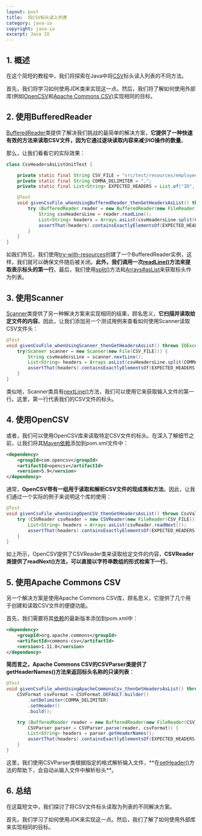 ```yaml
---
layout: post
title:  将CSV标头读入列表
category: java-io
copyright: java-io
excerpt: Java IO
---
```


## 1. 概述

在这个简短的教程中，我们将探索在Java中将[CSV](https://www.baeldung.com/java-csv-file-array)标头读入列表的不同方法。

首先，我们将学习如何使用JDK类来实现这一点。然后，我们将了解如何使用外部库(例如[OpenCSV](https://www.baeldung.com/opencsv)和[Apache Commons CSV)](https://www.baeldung.com/apache-commons-csv)实现相同的目标。

## 2. 使用BufferedReader

[BufferedReader](https://www.baeldung.com/java-buffered-reader)类提供了解决我们挑战的最简单的解决方案，**它提供了一种快速有效的方法来读取CSV文件，因为它通过逐块读取内容来减少IO操作的数量**。

那么，让我们看看它的实际效果：

```java
class CsvHeadersAsListUnitTest {

    private static final String CSV_FILE = "src/test/resources/employees.csv";
    private static final String COMMA_DELIMITER = ",";
    private static final List<String> EXPECTED_HEADERS = List.of("ID", "First name", "Last name", "Salary");

    @Test
    void givenCsvFile_whenUsingBufferedReader_thenGetHeadersAsList() throws IOException {
        try (BufferedReader reader = new BufferedReader(new FileReader(CSV_FILE))) {
            String csvHeadersLine = reader.readLine();
            List<String> headers = Arrays.asList(csvHeadersLine.split(COMMA_DELIMITER));
            assertThat(headers).containsExactlyElementsOf(EXPECTED_HEADERS);
        }
    }
}
```

如我们所见，我们使用[try-with-resources](https://www.baeldung.com/java-try-with-resources)创建了一个BufferedReader实例，这样，我们就可以确保文件随后被关闭。**此外，我们调用一次[readLine()](https://www.baeldung.com/java-buffered-reader#2-reading-line-by-line)方法来提取表示标头的第一行**。最后，我们使用[split()](https://www.baeldung.com/string/split)方法和[Arrays#asList](https://www.baeldung.com/java-arrays-aslist-vs-new-arraylist#arraysaslist)来获取标头作为列表。

## 3. 使用Scanner

[Scanner](https://www.baeldung.com/java-scanner)类提供了另一种解决方案来实现相同的结果，顾名思义，**它扫描并读取给定文件的内容**。因此，让我们添加另一个测试用例来查看如何使用Scanner读取CSV文件头：

```java
@Test
void givenCsvFile_whenUsingScanner_thenGetHeadersAsList() throws IOException {
    try(Scanner scanner = new Scanner(new File(CSV_FILE))) {
        String csvHeadersLine = scanner.nextLine();
        List<String> headers = Arrays.asList(csvHeadersLine.split(COMMA_DELIMITER));
        assertThat(headers).containsExactlyElementsOf(EXPECTED_HEADERS);
    }
}
```

类似地，Scanner类具有[nextLine()](https://www.baeldung.com/java-scanner-nextline)方法，我们可以使用它来获取输入文件的第一行。这里，第一行代表我们的CSV文件的标头。

## 4. 使用OpenCSV

或者，我们可以使用OpenCSV库来读取特定CSV文件的标头。在深入了解细节之前，让我们将其[Maven依赖](https://mvnrepository.com/artifact/com.opencsv/opencsv)添加到pom.xml文件中：

```xml
<dependency>
    <groupId>com.opencsv</groupId>
    <artifactId>opencsv</artifactId>
    <version>5.9</version>
</dependency>
```

通常，**OpenCSV带有一组用于读取和解析CSV文件的现成类和方法**。因此，让我们通过一个实际的例子来说明这个库的使用：

```java
@Test
void givenCsvFile_whenUsingOpenCSV_thenGetHeadersAsList() throws CsvValidationException, IOException {
    try (CSVReader csvReader = new CSVReader(new FileReader(CSV_FILE))) {
        List<String> headers = Arrays.asList(csvReader.readNext());
        assertThat(headers).containsExactlyElementsOf(EXPECTED_HEADERS);
    }
}
```

如上所示，OpenCSV提供了CSVReader类来读取给定文件的内容，**CSVReader类提供了readNext()方法，可以直接以字符串数组的形式检索下一行**。

## 5. 使用Apache Commons CSV

另一个解决方案是使用Apache Commons CSV库，顾名思义，它提供了几个用于创建和读取CSV文件的便捷功能。

首先，我们需要将其[依赖](https://mvnrepository.com/artifact/org.apache.commons/commons-csv)的最新版本添加到pom.xml中：

```xml
<dependency>
    <groupId>org.apache.commons</groupId>
    <artifactId>commons-csv</artifactId>
    <version>1.11.0</version>
</dependency>
```

**简而言之，Apache Commons CSV的CSVParser类提供了getHeaderNames()方法来返回标头名称的只读列表**：

```java
@Test
void givenCsvFile_whenUsingApacheCommonsCsv_thenGetHeadersAsList() throws IOException {
    CSVFormat csvFormat = CSVFormat.DEFAULT.builder()
        .setDelimiter(COMMA_DELIMITER)
        .setHeader()
        .build();

    try (BufferedReader reader = new BufferedReader(new FileReader(CSV_FILE));
        CSVParser parser = CSVParser.parse(reader, csvFormat)) {
        List<String> headers = parser.getHeaderNames();
        assertThat(headers).containsExactlyElementsOf(EXPECTED_HEADERS);
    }
}
```

这里，我们使用CSVParser类根据指定的格式解析输入文件，**在[setHeader()](https://commons.apache.org/proper/commons-csv/apidocs/org/apache/commons/csv/CSVFormat.Builder.html#setHeader(java.lang.String...))方法的帮助下，会自动从输入文件中解析标头**。

## 6. 总结

在这篇短文中，我们探讨了将CSV文件标头读取为列表的不同解决方案。

首先，我们学习了如何使用JDK来实现这一点。然后，我们了解了如何使用外部库来实现相同的目标。
